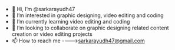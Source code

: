 - 👋 Hi, I’m @sarkarayudh47
- 👀 I’m interested in graphic designing, video editing and coding
- 🌱 I’m currently learning video editing and coding
- 💞️ I’m looking to collaborate on graphic designing related content creation or video editing projects
- 📫 How to reach me ---->sarkarayudh47@gmail.com

<!---
sarkarayudh47/sarkarayudh47 is a ✨ special ✨ repository because its `README.md` (this file) appears on your GitHub profile.
You can click the Preview link to take a look at your changes.
--->
